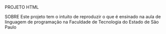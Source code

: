 PROJETO HTML

SOBRE
Este projeto tem o intuito de reproduzir o que é ensinado na aula de linguagem de programação 
na Faculdade de Tecnologia do Estado de São Paulo